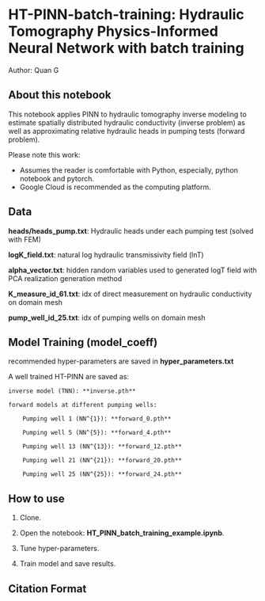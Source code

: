 # HT-PINN-batch-training: Hydraulic Tomography Physics-Informed Neural Network with batch training
Author: Quan G

## About this notebook

This notebook applies PINN to hydraulic tomography inverse modeling to estimate spatially distributed hydraulic conductivity (inverse problem) as well as approximating relative hydraulic heads in pumping tests (forward problem).

Please note this work:
* Assumes the reader is comfortable with Python, especially, python notebook and pytorch.
* Google Cloud is recommended as the computing platform.

## Data

**heads/heads_pump<id>.txt**: Hydraulic heads under each pumping test (solved with FEM)
   
**logK_field.txt**: natural log hydraulic transmissivity field (lnT)
   
**alpha_vector.txt**: hidden random variables used to generated logT field with PCA realization generation method
   
**K_measure_id_61.txt**: idx of direct measurement on hydraulic conductivity on domain mesh
   
**pump_well_id_25.txt**: idx of pumping wells on domain mesh
   
 
## Model Training (model_coeff)
   
recommended hyper-parameters are saved in **hyper_parameters.txt**
   
A well trained HT-PINN are saved as:
   
    inverse model (TNN): **inverse.pth**
   
    forward models at different pumping wells:
   
        Pumping well 1 (NN^{1}): **forward_0.pth**
   
        Pumping well 5 (NN^{5}): **forward_4.pth**
   
        Pumping well 13 (NN^{13}): **forward_12.pth**
   
        Pumping well 21 (NN^{21}): **forward_20.pth**
   
        Pumping well 25 (NN^{25}): **forward_24.pth**
   
   
## How to use

1) Clone.

2) Open the notebook: **HT_PINN_batch_training_example.ipynb**.
  
3) Tune hyper-parameters.

4) Train model and save results.

## Citation Format
